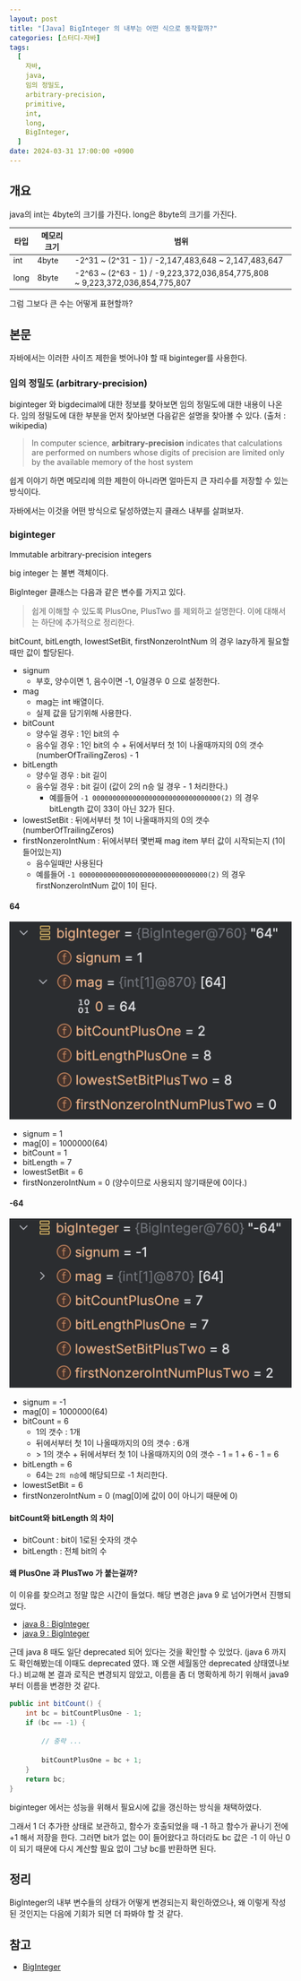 ```yaml
---
layout: post
title: "[Java] BigInteger 의 내부는 어떤 식으로 동작할까?"
categories: [스터디-자바]
tags:
  [
    자바,
    java,
    임의 정밀도,
    arbitrary-precision,
    primitive,
    int,
    long,
    BigInteger,
  ]
date: 2024-03-31 17:00:00 +0900
---
```


## 개요

java의 int는 4byte의 크기를 가진다. long은 8byte의 크기를 가진다.

| 타입 | 메모리 크기 | 범위                                                                        |
| ---- | ----------- | --------------------------------------------------------------------------- |
| int  | 4byte       | -2^31 ~ (2^31 - 1) / -2,147,483,648 ~ 2,147,483,647                         |
| long | 8byte       | -2^63 ~ (2^63 - 1) / -9,223,372,036,854,775,808 ~ 9,223,372,036,854,775,807 |

그럼 그보다 큰 수는 어떻게 표현할까?

## 본문

자바에서는 이러한 사이즈 제한을 벗어나야 할 때 biginteger를 사용한다.

### 임의 정밀도 (arbitrary-precision)

biginteger 와 bigdecimal에 대한 정보를 찾아보면 임의 정밀도에 대한 내용이 나온다. 임의 정밀도에 대한 부분을 먼저 찾아보면 다음같은 설명을 찾아볼 수 있다. (출처 : wikipedia)

> In computer science, **arbitrary-precision** indicates that calculations are performed on numbers whose digits of precision are limited only by the available memory of the host system

쉽게 이야기 하면 메모리에 의한 제한이 아니라면 얼마든지 큰 자리수를 저장할 수 있는 방식이다.

자바에서는 이것을 어떤 방식으로 달성하였는지 클래스 내부를 살펴보자.

### biginteger

Immutable arbitrary-precision integers

big integer 는 불변 객체이다.

BigInteger 클래스는 다음과 같은 변수를 가지고 있다.

> 쉽게 이해할 수 있도록 PlusOne, PlusTwo 를 제외하고 설명한다. 이에 대해서는 하단에 추가적으로 정리한다.

bitCount, bitLength, lowestSetBit, firstNonzeroIntNum 의 경우 lazy하게 필요할때만 값이 할당된다.

- signum
  - 부호, 양수이면 1, 음수이면 -1, 0일경우 0 으로 설정한다.
- mag
  - mag는 int 배열이다.
  - 실제 값을 담기위해 사용한다.
- bitCount
  - 양수일 경우 : 1인 bit의 수
  - 음수일 경우 : 1인 bit의 수 + 뒤에서부터 첫 1이 나올때까지의 0의 갯수 (numberOfTrailingZeros) - 1
- bitLength
  - 양수일 경우 : bit 길이
  - 음수일 경우 : bit 길이 (값이 2의 n승 일 경우 - 1 처리한다.)
    - 예를들어 `-1 00000000000000000000000000000000(2)` 의 경우 bitLength 값이 33이 아닌 32가 된다.
- lowestSetBit : 뒤에서부터 첫 1이 나올때까지의 0의 갯수 (numberOfTrailingZeros)
- firstNonzeroIntNum : 뒤에서부터 몇번째 mag item 부터 값이 시작되는지 (1이 들어있는지)
  - 음수일때만 사용된다
  - 예를들어 `-1 00000000000000000000000000000000(2)` 의 경우 firstNonzeroIntNum 값이 1이 된다.

#### 64

![debug biginteger 64](/assets/images/2024-03-31-java-biginteger-bigdecimal/debug_biginteger_+64.png)

- signum = 1
- mag[0] = 1000000(64)
- bitCount = 1
- bitLength = 7
- lowestSetBit = 6
- firstNonzeroIntNum = 0 (양수이므로 사용되지 않기때문에 0이다.)

#### -64

![debug biginteger -64](/assets/images/2024-03-31-java-biginteger-bigdecimal/debug_biginteger_-64.png)

- signum = -1
- mag[0] = 1000000(64)
- bitCount = 6
  - 1의 갯수 : 1개
  - 뒤에서부터 첫 1이 나올때까지의 0의 갯수 : 6개
  - \> 1의 갯수 + 뒤에서부터 첫 1이 나올때까지의 0의 갯수 - 1 = 1 + 6 - 1 = 6
- bitLength = 6
  - 64는 `2의 n승`에 해당되므로 -1 처리한다.
- lowestSetBit = 6
- firstNonzeroIntNum = 0 (mag[0]에 값이 0이 아니기 때문에 0)

#### bitCount와 bitLength 의 차이

- bitCount : bit이 1로된 숫자의 갯수
- bitLength : 전체 bit의 수

#### 왜 PlusOne 과 PlusTwo 가 붙는걸까?

이 이유를 찾으려고 정말 많은 시간이 들었다. 해당 변경은 java 9 로 넘어가면서 진행되었다.

- [java 8 : BigInteger](https://github.com/AdoptOpenJDK/openjdk-jdk8u/blob/2544d2a351eca1a3d62276f969dd2d95e4a4d2b6/jdk/src/share/classes/java/math/BigInteger.java)
- [java 9 : BigInteger](https://github.com/AdoptOpenJDK/openjdk-jdk9/blob/f00b63d24697cce8067f468fe6cd8510374a46f5/jdk/src/java.base/share/classes/java/math/BigInteger.java)

근데 java 8 때도 일단 deprecated 되어 있다는 것을 확인할 수 있었다. (java 6 까지도 확인해봤는데 이때도 deprecated 였다. 꽤 오랜 세월동안 deprecated 상태였나보다.) 비교해 본 결과 로직은 변경되지 않았고, 이름을 좀 더 명확하게 하기 위해서 java9 부터 이름을 변경한 것 같다.

```java
public int bitCount() {
    int bc = bitCountPlusOne - 1;
    if (bc == -1) {

        // 중략 ...

        bitCountPlusOne = bc + 1;
    }
    return bc;
}
```

biginteger 에서는 성능을 위해서 필요시에 값을 갱신하는 방식을 채택하였다.

그래서 1 더 추가한 상태로 보관하고, 함수가 호출되었을 때 -1 하고 함수가 끝나기 전에 +1 해서 저장을 한다.
그러면 bit가 없는 0이 들어왔다고 하더라도 bc 값은 -1 이 아닌 0이 되기 때문에 다시 계산할 필요 없이 그냥 bc를 반환하면 된다.

## 정리

BigInteger의 내부 변수들의 상태가 어떻게 변경되는지 확인하였으나, 왜 이렇게 작성된 것인지는 다음에 기회가 되면 더 파봐야 할 것 같다.

## 참고

- [BigInteger](https://docs.oracle.com/javase/8/docs/api/java/math/BigInteger.html)
